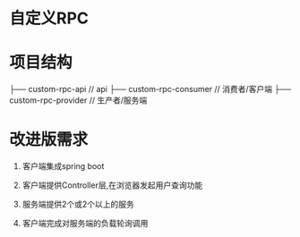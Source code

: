 # 自定义RPC

# 项目结构

├── custom-rpc-api          // api
├── custom-rpc-consumer     // 消费者/客户端
├── custom-rpc-provider     // 生产者/服务端

# 改进版需求

1. 客户端集成spring boot

2. 客户端提供Controller层,在浏览器发起用户查询功能

3. 服务端提供2个或2个以上的服务

4. 客户端完成对服务端的负载轮询调用